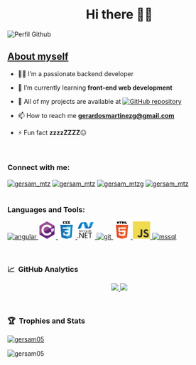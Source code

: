 <h1 align="center">Hi there 👋🏻</h1>

![Perfil Github](https://github.com/GerSam05/GerSam05/assets/146037370/5a04087a-d785-4dc8-a770-dd291de32d8b)
</p>

## [About myself](🟦) 
    
- 👨‍💻 I’m a passionate backend developer
  
- 📝 I’m currently learning **front-end web development**
  
- 📁 All of my projects are available at [![GitHub repository](https://img.shields.io/badge/repository-github-orange)](https://github.com/GerSam05?tab=repositories)
  
- 📫 How to reach me **gerardosmartinezg@gmail.com**

- ⚡ Fun fact **zzzzZZZZ**😐
  
<br>
<h3 align="left">Connect with me:</h3>
<p align="left">
  <a href="https://twitter.com/gersam_mtz" target="blank"><img align="center" src="https://raw.githubusercontent.com/rahuldkjain/github-profile-readme-generator/master/src/images/icons/Social/twitter.svg" alt="gersam_mtz" height="30" width="40" /></a>
  <a href="https://stackoverflow.com/" target="blank"><img align="center" src="https://raw.githubusercontent.com/rahuldkjain/github-profile-readme-generator/master/src/images/icons/Social/stack-overflow.svg" alt="gersam_mtz" height="30" width="40" /></a>
  <a href="https://instagram.com/gersam_mtzg" target="blank"><img align="center" src="https://raw.githubusercontent.com/rahuldkjain/github-profile-readme-generator/master/src/images/icons/Social/instagram.svg" alt="gersam_mtzg" height="30" width="40" /></a>
  <a href="https://www.youtube.com/channel/UCSFvEXlm1fmIjiotoi1VxJg" target="blank"><img align="center" src="https://raw.githubusercontent.com/rahuldkjain/github-profile-readme-generator/master/src/images/icons/Social/youtube.svg" alt="gersam_mtz" height="30" width="40" /></a>
<br><br>

<h3 align="left">Languages and Tools:</h3>
<p align="left"> <a href="https://angular.io" target="_blank" rel="noreferrer"> <img src="https://angular.io/assets/images/logos/angular/angular.svg" alt="angular" width="40" height="40"/> </a> <a href="https://www.w3schools.com/cs/" target="_blank" rel="noreferrer"> <img src="https://raw.githubusercontent.com/devicons/devicon/master/icons/csharp/csharp-original.svg" alt="csharp" width="40" height="40"/> </a> <a href="https://www.w3schools.com/css/" target="_blank" rel="noreferrer"> <img src="https://raw.githubusercontent.com/devicons/devicon/master/icons/css3/css3-original-wordmark.svg" alt="css3" width="40" height="40"/> </a> <a href="https://dotnet.microsoft.com/" target="_blank" rel="noreferrer"> <img src="https://raw.githubusercontent.com/devicons/devicon/master/icons/dot-net/dot-net-original-wordmark.svg" alt="dotnet" width="40" height="40"/> </a> <a href="https://git-scm.com/" target="_blank" rel="noreferrer"> <img src="https://www.vectorlogo.zone/logos/git-scm/git-scm-icon.svg" alt="git" width="40" height="40"/> </a> <a href="https://www.w3.org/html/" target="_blank" rel="noreferrer"> <img src="https://raw.githubusercontent.com/devicons/devicon/master/icons/html5/html5-original-wordmark.svg" alt="html5" width="40" height="40"/> </a> <a href="https://developer.mozilla.org/en-US/docs/Web/JavaScript" target="_blank" rel="noreferrer"> <img src="https://raw.githubusercontent.com/devicons/devicon/master/icons/javascript/javascript-original.svg" alt="javascript" width="40" height="40"/> </a> <a href="https://www.microsoft.com/en-us/sql-server" target="_blank" rel="noreferrer"> <img src="https://www.svgrepo.com/show/303229/microsoft-sql-server-logo.svg" alt="mssql" width="40" height="40"/> </a> </p>
<br>

### 📈 &nbsp;GitHub Analytics
    
<p align="center">
  <a href="https://github.com/GerSam05">
    <img height="180em" src="https://github-readme-stats-eight-theta.vercel.app/api?username=GerSam05&show_icons=true&theme=algolia&include_all_commits=true&count_private=true"/>
    <img height="180em" src="https://github-readme-stats-eight-theta.vercel.app/api/top-langs/?username=GerSam05&layout=compact&langs_count=8&theme=algolia"/>
  </a>
</p>
<br>
     
### 🏆 &nbsp;Trophies and Stats
    
<p align="left"> <a href="https://github.com/ryo-ma/github-profile-trophy"><img src="https://github-profile-trophy.vercel.app/?username=gersam05" alt="gersam05" /></a> </p>
<p><img align="center" src="https://github-readme-streak-stats.herokuapp.com/?user=gersam05&" alt="gersam05" /></p> 
<br>
